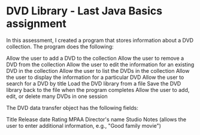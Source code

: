 # DVD Library - Last Java Basics assignment

In this assessment, I created a program that stores information about a DVD collection. The program does the following:

Allow the user to add a DVD to the collection
Allow the user to remove a DVD from the collection
Allow the user to edit the information for an existing DVD in the collection
Allow the user to list the DVDs in the collection
Allow the user to display the information for a particular DVD
Allow the user to search for a DVD by title
Load the DVD library from a file
Save the DVD library back to the file when the program completes
Allow the user to add, edit, or delete many DVDs in one session

The DVD data transfer object has the following fields:

Title
Release date
Rating MPAA 
Director's name
Studio
Notes (allows the user to enter additional information, e.g., "Good family movie")
